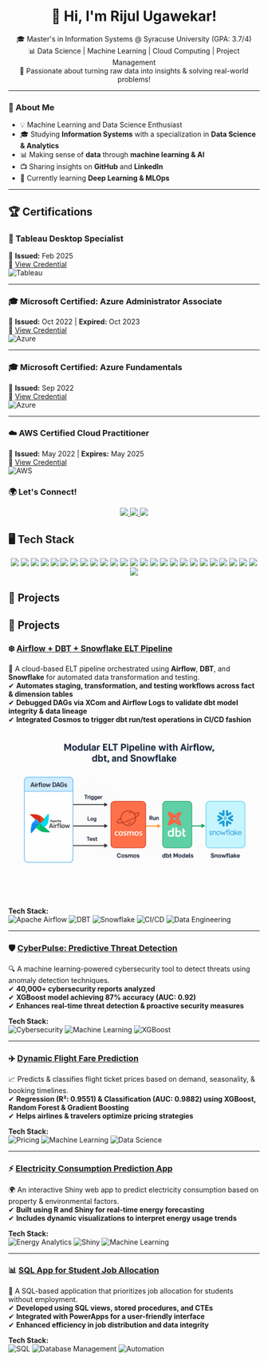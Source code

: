 <h1 align="center"> 👋 Hi, I'm Rijul Ugawekar! </h1>

<p align="center">
  🎓 Master's in Information Systems @ Syracuse University (GPA: 3.7/4) <br>
  📊 Data Science | Machine Learning | Cloud Computing | Project Management <br>
  📌 Passionate about turning raw data into insights & solving real-world problems! 
</p>

---

### 🚀 About Me  
- 💡 Machine Learning and Data Science Enthusiast  
- 🎓 Studying **Information Systems** with a specialization in **Data Science & Analytics**  
- 📊 Making sense of **data** through **machine learning & AI**  
- 📺 Sharing insights on **GitHub** and **LinkedIn**  
- 🌱 Currently learning **Deep Learning & MLOps**  

---


## **🏆 Certifications**  

### 📜 Tableau Desktop Specialist  
📅 **Issued:** Feb 2025  
🔗 [View Credential](#)  
![Tableau](https://img.shields.io/badge/Tableau-E97627?style=for-the-badge&logo=tableau&logoColor=white)  

---

### 🎓 Microsoft Certified: Azure Administrator Associate  
📅 **Issued:** Oct 2022 | **Expired:** Oct 2023  
🔗 [View Credential](#)  
![Azure](https://img.shields.io/badge/Azure%20Administrator-0078D4?style=for-the-badge&logo=microsoft-azure&logoColor=white)  

---

### 🎓 Microsoft Certified: Azure Fundamentals  
📅 **Issued:** Sep 2022  
🔗 [View Credential](#)  
![Azure](https://img.shields.io/badge/Azure%20Fundamentals-0078D4?style=for-the-badge&logo=microsoft-azure&logoColor=white)  

---

### ☁️ AWS Certified Cloud Practitioner  
📅 **Issued:** May 2022 | **Expires:** May 2025  
🔗 [View Credential](#)  
![AWS](https://img.shields.io/badge/AWS%20Cloud%20Practitioner-232F3E?style=for-the-badge&logo=amazon-aws&logoColor=white)  



### 🌍 Let's Connect!  

<p align="center">
  <a href="https://www.linkedin.com/in/rijul-ugawekar/">
    <img src="https://img.shields.io/badge/LinkedIn-blue?style=for-the-badge&logo=linkedin&logoColor=white"/>
  </a>
  <a href="mailto:rnugawek@syr.edu">
    <img src="https://img.shields.io/badge/Email-D14836?style=for-the-badge&logo=gmail&logoColor=white"/>
  </a>
  <a href="https://github.com/techwthjul">
    <img src="https://img.shields.io/badge/GitHub-181717?style=for-the-badge&logo=github&logoColor=white"/>
  </a>
</p>

## **🖥️ Tech Stack**

<p align="center">
  <img src="https://img.shields.io/badge/Python-3776AB?style=for-the-badge&logo=python&logoColor=white"/>
  <img src="https://img.shields.io/badge/SQL-4479A1?style=for-the-badge&logo=postgresql&logoColor=white"/>
  <img src="https://img.shields.io/badge/R-276DC3?style=for-the-badge&logo=r&logoColor=white"/>
  <img src="https://img.shields.io/badge/Scala-DC322F?style=for-the-badge&logo=scala&logoColor=white"/>
  <img src="https://img.shields.io/badge/TensorFlow-FF6F00?style=for-the-badge&logo=tensorflow&logoColor=white"/>
  <img src="https://img.shields.io/badge/PyTorch-EE4C2C?style=for-the-badge&logo=pytorch&logoColor=white"/>
  <img src="https://img.shields.io/badge/XGBoost-FF8000?style=for-the-badge&logo=xgboost&logoColor=white"/>
  <img src="https://img.shields.io/badge/Sci--kit%20Learn-F7931E?style=for-the-badge&logo=scikitlearn&logoColor=white"/>
  <img src="https://img.shields.io/badge/Tableau-E97627?style=for-the-badge&logo=tableau&logoColor=white"/>
  <img src="https://img.shields.io/badge/Power%20BI-F2C811?style=for-the-badge&logo=powerbi&logoColor=white"/>
  <img src="https://img.shields.io/badge/Google%20Analytics-E37400?style=for-the-badge&logo=google-analytics&logoColor=white"/>
  <img src="https://img.shields.io/badge/AWS-232F3E?style=for-the-badge&logo=amazon-aws&logoColor=white"/>
  <img src="https://img.shields.io/badge/Azure-0078D4?style=for-the-badge&logo=microsoft-azure&logoColor=white"/>
  <img src="https://img.shields.io/badge/Kubernetes-326CE5?style=for-the-badge&logo=kubernetes&logoColor=white"/>
  <img src="https://img.shields.io/badge/Terraform-7B42BC?style=for-the-badge&logo=terraform&logoColor=white"/>
  <img src="https://img.shields.io/badge/Ansible-EE0000?style=for-the-badge&logo=ansible&logoColor=white"/>
  <img src="https://img.shields.io/badge/Docker-2496ED?style=for-the-badge&logo=docker&logoColor=white"/>
  <img src="https://img.shields.io/badge/Jenkins-D24939?style=for-the-badge&logo=jenkins&logoColor=white"/>
  <img src="https://img.shields.io/badge/SQL%20Server-CC2927?style=for-the-badge&logo=microsoft-sql-server&logoColor=white"/>
  <img src="https://img.shields.io/badge/Hadoop-66CCFF?style=for-the-badge&logo=apache-hadoop&logoColor=white"/>
  <img src="https://img.shields.io/badge/Microsoft%20Access-A4373A?style=for-the-badge&logo=microsoft-access&logoColor=white"/>
  <img src="https://img.shields.io/badge/NoSQL-FF9900?style=for-the-badge&logo=mongodb&logoColor=white"/>
  <img src="https://img.shields.io/badge/Git-F05032?style=for-the-badge&logo=git&logoColor=white"/>
  <img src="https://img.shields.io/badge/GitHub-181717?style=for-the-badge&logo=github&logoColor=white"/>
  <img src="https://img.shields.io/badge/AWS%20CodePipeline-FF9900?style=for-the-badge&logo=amazon-aws&logoColor=white"/>
  <img src="https://img.shields.io/badge/CloudFormation-FF4F8B?style=for-the-badge&logo=amazon-aws&logoColor=white"/>
</p>

## **📂 Projects**  

## 📂 Projects  

### ❄️ [Airflow + DBT + Snowflake ELT Pipeline](https://github.com/techwthjul/airflow-dbt-snowflake-pipeline)
🔁 A cloud-based ELT pipeline orchestrated using **Airflow**, **DBT**, and **Snowflake** for automated data transformation and testing.  
✔ **Automates staging, transformation, and testing workflows across fact & dimension tables**  
✔ **Debugged DAGs via XCom and Airflow Logs to validate dbt model integrity & data lineage**  
✔ **Integrated Cosmos to trigger dbt run/test operations in CI/CD fashion**  

![Architecture Diagram](https://github.com/techwthjul/airflow-dbt-snowflake-pipeline/blob/main/ChatGPT%20Image%20Jun%209%2C%202025%2C%2012_17_16%20PM.png)

**Tech Stack:**  
![Apache Airflow](https://img.shields.io/badge/Airflow-017CEE?style=for-the-badge&logo=apache-airflow&logoColor=white)
![DBT](https://img.shields.io/badge/DBT-FF694B?style=for-the-badge&logo=dbt&logoColor=white)
![Snowflake](https://img.shields.io/badge/Snowflake-29B5E8?style=for-the-badge&logo=snowflake&logoColor=white)
![CI/CD](https://img.shields.io/badge/CI/CD-000000?style=for-the-badge&logo=githubactions&logoColor=white)
![Data Engineering](https://img.shields.io/badge/Data%20Engineering-228B22?style=for-the-badge&logo=data&logoColor=white)

---

### 🛡️ [CyberPulse: Predictive Threat Detection](https://github.com/techwthjul/ML-CyberPulse-ThreatDetection)
🔍 A machine learning-powered cybersecurity tool to detect threats using anomaly detection techniques.  
✔ **40,000+ cybersecurity reports analyzed**  
✔ **XGBoost model achieving 87% accuracy (AUC: 0.92)**  
✔ **Enhances real-time threat detection & proactive security measures**  

**Tech Stack:**  
![Cybersecurity](https://img.shields.io/badge/Cybersecurity-008000?style=for-the-badge&logo=databricks&logoColor=white) 
![Machine Learning](https://img.shields.io/badge/Machine%20Learning-FFA500?style=for-the-badge&logo=python&logoColor=white) 
![XGBoost](https://img.shields.io/badge/XGBoost-FF8000?style=for-the-badge&logo=xgboost&logoColor=white)  

---

### ✈️ [Dynamic Flight Fare Prediction](https://github.com/techwthjul/Dynamic_Pricing_ML-Project)
📈 Predicts & classifies flight ticket prices based on demand, seasonality, & booking timelines.  
✔ **Regression (R²: 0.9551) & Classification (AUC: 0.9882) using XGBoost, Random Forest & Gradient Boosting**  
✔ **Helps airlines & travelers optimize pricing strategies**  

**Tech Stack:**  
![Pricing](https://img.shields.io/badge/Dynamic%20Pricing-800080?style=for-the-badge&logo=google-analytics&logoColor=white) 
![Machine Learning](https://img.shields.io/badge/Machine%20Learning-FFA500?style=for-the-badge&logo=python&logoColor=white) 
![Data Science](https://img.shields.io/badge/Data%20Science-0000FF?style=for-the-badge&logo=anaconda&logoColor=white)  

---

### ⚡ [Electricity Consumption Prediction App](https://github.com/techwthjul/Electricity-Consumption-Prediction-App-Using-Shiny-and-R-Programming-)
🌍 An interactive Shiny web app to predict electricity consumption based on property & environmental factors.  
✔ **Built using R and Shiny for real-time energy forecasting**  
✔ **Includes dynamic visualizations to interpret energy usage trends**  

**Tech Stack:**  
![Energy Analytics](https://img.shields.io/badge/Energy%20Analytics-008000?style=for-the-badge&logo=google-analytics&logoColor=white) 
![Shiny](https://img.shields.io/badge/Shiny-0000FF?style=for-the-badge&logo=r&logoColor=white) 
![Machine Learning](https://img.shields.io/badge/Machine%20Learning-FFA500?style=for-the-badge&logo=python&logoColor=white)  

---

### 📊 [SQL App for Student Job Allocation](https://github.com/techwthjul/Student_Employment_App_SQL)
💼 A SQL-based application that prioritizes job allocation for students without employment.  
✔ **Developed using SQL views, stored procedures, and CTEs**  
✔ **Integrated with PowerApps for a user-friendly interface**  
✔ **Enhanced efficiency in job distribution and data integrity**  

**Tech Stack:**  
![SQL](https://img.shields.io/badge/SQL-4479A1?style=for-the-badge&logo=postgresql&logoColor=white) 
![Database Management](https://img.shields.io/badge/Database%20Management-008000?style=for-the-badge&logo=microsoft-access&logoColor=white) 
![Automation](https://img.shields.io/badge/Automation-FF0000?style=for-the-badge&logo=github-actions&logoColor=white)


